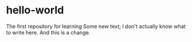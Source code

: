 # hello-world
The first repository for learning
Some new text; I don't actually know what to write here. And this is a change.
